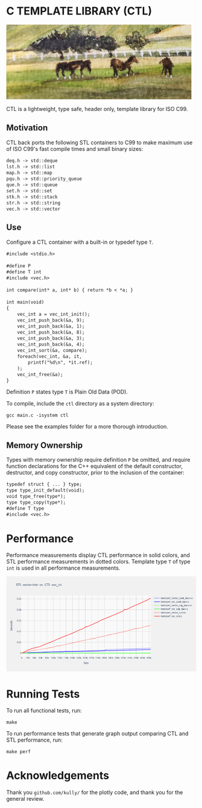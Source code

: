 # C TEMPLATE LIBRARY (CTL)

![](images/logo.png)

CTL is a lightweight, type safe, header only, template library for ISO C99.

## Motivation

CTL back ports the following STL containers to C99 to make maximum use
of ISO C99's fast compile times and small binary sizes:

    deq.h -> std::deque
    lst.h -> std::list
    map.h -> std::map
    pqu.h -> std::priority_queue
    que.h -> std::queue
    set.h -> std::set
    stk.h -> std::stack
    str.h -> std::string
    vec.h -> std::vector

## Use

Configure a CTL container with a built-in or typedef type `T`.

    #include <stdio.h>

    #define P
    #define T int
    #include <vec.h>

    int compare(int* a, int* b) { return *b < *a; }

    int main(void)
    {
        vec_int a = vec_int_init();
        vec_int_push_back(&a, 9);
        vec_int_push_back(&a, 1);
        vec_int_push_back(&a, 8);
        vec_int_push_back(&a, 3);
        vec_int_push_back(&a, 4);
        vec_int_sort(&a, compare);
        foreach(vec_int, &a, it,
            printf("%d\n", *it.ref);
        );
        vec_int_free(&a);
    }

Definition `P` states type `T` is Plain Old Data (POD).

To compile, include the `ctl` directory as a system directory:

    gcc main.c -isystem ctl

Please see the examples folder for a more thorough introduction.

## Memory Ownership

Types with memory ownership require definition `P` be omitted, and require
function declarations for the C++ equivalent of the default constructor,
destructor, and copy constructor, prior to the inclusion of the container:

    typedef struct { ... } type;
    type type_init_default(void);
    void type_free(type*);
    type type_copy(type*);
    #define T type
    #include <vec.h>

# Performance

Performance measurements display CTL performance in solid colors, and STL
performance measurements in dotted colors. Template type `T` of type `int`
is used in all performance measurements.

![](images/perf_vec.log.png)

# Running Tests
To run all functional tests, run:

    make

To run performance tests that generate graph output comparing CTL
and STL performance, run:

    make perf

# Acknowledgements

Thank you `github.com/kully/` for the plotly code, and thank you for the general review.
